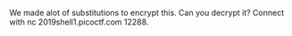 We made alot of substitutions to encrypt this. Can you decrypt it? Connect with nc 2019shell1.picoctf.com 12288.

